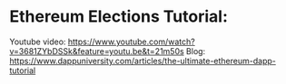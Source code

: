 # Ethereum Elections Tutorial:

Youtube video: https://www.youtube.com/watch?v=3681ZYbDSSk&feature=youtu.be&t=21m50s
Blog: https://www.dappuniversity.com/articles/the-ultimate-ethereum-dapp-tutorial

